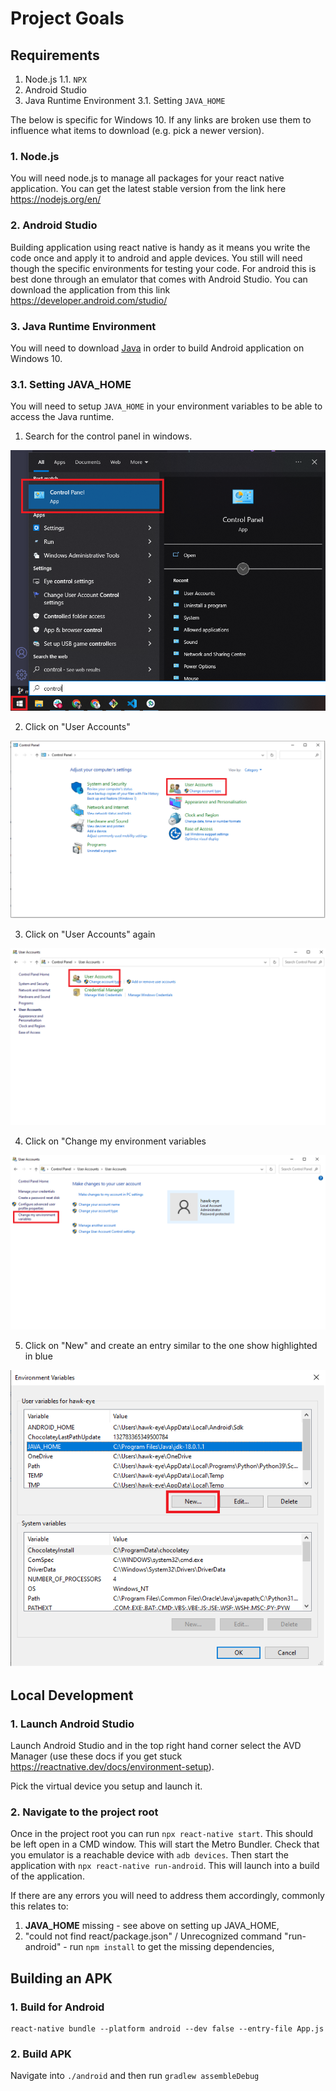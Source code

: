 # Project Goals

## Requirements

1. Node.js
    1.1. `NPX`
2. Android Studio
3. Java Runtime Environment
    3.1. Setting `JAVA_HOME`

The below is specific for Windows 10. If any links are broken use them to influence what items to download (e.g. pick a newer version).

### 1. Node.js

You will need node.js to manage all packages for your react native application. You can get the latest stable version from the link here https://nodejs.org/en/

### 2. Android Studio

Building application using react native is handy as it means you write the code once and apply it to android and apple devices. You still will need though the specific environments for testing your code. For android this is best done through an emulator that comes with Android Studio. You can download the application from this link https://developer.android.com/studio/

### 3. Java Runtime Environment

You will need to download [Java](https://www.oracle.com/java/technologies/downloads/#jdk18-windows) in order to build Android application on Windows 10.

### 3.1. Setting JAVA_HOME

You will need to setup `JAVA_HOME` in your environment variables to be able to access the Java runtime.

1. Search for the control panel in windows.

![control panel](readme-images/control-panel.png)

2. Click on "User Accounts"

![user accounts](readme-images/user-accounts.png)

3. Click on "User Accounts" again

![user accounts 2](readme-images/user-accounts-2.png)

4. Click on "Change my environment variables

![change env vars](readme-images/change-env-vars.png)

5. Click on "New" and create an entry similar to the one show highlighted in blue

![set java home](readme-images/set-java-home.png)

## Local Development

### 1. Launch Android Studio

Launch Android Studio and in the top right hand corner select the AVD Manager (use these docs if you get stuck https://reactnative.dev/docs/environment-setup).

Pick the virtual device you setup and launch it. 

### 2. Navigate to the project root

Once in the project root you can run `npx react-native start`. This should be left open in a CMD window. This will start the Metro Bundler.
Check that you emulator is a reachable device with `adb devices`. Then start the application with `npx react-native run-android`. This will launch into a build of the application.

If there are any errors you will need to address them accordingly, commonly this relates to: 
1. __JAVA_HOME__ missing - see above on setting up JAVA_HOME,
2. "could not find react/package.json" / Unrecognized command "run-android" - run `npm install` to get the missing dependencies,

## Building an APK

### 1. Build for Android

```shell
react-native bundle --platform android --dev false --entry-file App.js
```

### 2. Build APK

Navigate into `./android` and then run `gradlew assembleDebug`

